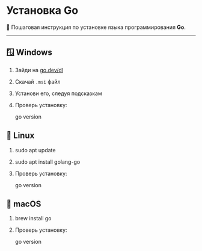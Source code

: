 # Установка Go

🚀 Пошаговая инструкция по установке языка программирования **Go**.

---

## 🪟 Windows

1. Зайди на [go.dev/dl](https://go.dev/dl)
2. Скачай `.msi` файл
3. Установи его, следуя подсказкам
4. Проверь установку:

    go version

## 🐧 Linux
1. sudo apt update
2. sudo apt install golang-go
3. Проверь установку:

    go version

## 🍎 macOS
1. brew install go
2. Проверь установку:

    go version
